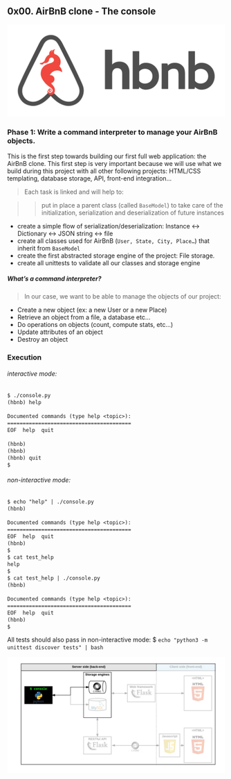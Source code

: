 ##  0x00. AirBnB clone - The console
![hbnb logo](assets/logo.png)


### Phase 1: Write a command interpreter to manage your AirBnB objects.
This is the first step towards building our first full web application: the AirBnB clone. This first step is very important because we will use what we build during this project with all other following projects: HTML/CSS templating, database storage, API, front-end integration…

> Each task is linked and will help to:

> > put in place a parent class (called `BaseModel`) to take care of the initialization, serialization and deserialization of  future instances
* create a simple flow of serialization/deserialization: Instance <-> Dictionary <-> JSON string <-> file
* create all classes used for AirBnB (`User, State, City, Place…`) that inherit from `BaseModel`
* create the first abstracted storage engine of the project: File storage.
* create all unittests to validate all our classes and storage engine

##### What’s a command interpreter?
> In our case, we want to be able to manage the objects of our project:

* Create a new object (ex: a new User or a new Place)
* Retrieve an object from a file, a database etc…
* Do operations on objects (count, compute stats, etc…)
* Update attributes of an object
* Destroy an object


### Execution

###### interactive mode:
```
$ ./console.py
(hbnb) help

Documented commands (type help <topic>):
========================================
EOF  help  quit

(hbnb) 
(hbnb) 
(hbnb) quit
$
```
###### non-interactive mode: 
```
$ echo "help" | ./console.py
(hbnb)

Documented commands (type help <topic>):
========================================
EOF  help  quit
(hbnb) 
$
$ cat test_help
help
$
$ cat test_help | ./console.py
(hbnb)

Documented commands (type help <topic>):
========================================
EOF  help  quit
(hbnb) 
$
```
All tests should also pass in non-interactive mode: $ `echo "python3 -m unittest discover tests" | bash`

![framework](assets/framework.png)


